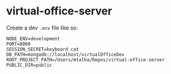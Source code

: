 # virtual-office-server

Create a dev `.env` file like so:

```
NODE_ENV=development
PORT=8000
SESSION_SECRET=keyboard cat
DB_PATH=mongodb://localhost/virtualOfficeDev
ROOT_PROJECT_PATH=/Users/mtalha/Repos/virtual-office-server
PUBLIC_DIR=public
```
